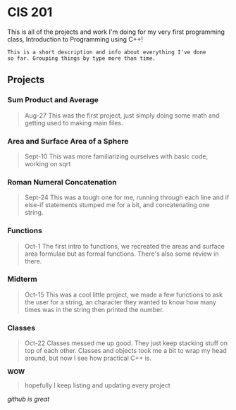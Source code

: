 # CIS 201
This is all of the projects and work I'm doing for my very first programming class, Introduction to Programming using C++!

```Block1
This is a short description and info about everything I've done
so far. Grouping things by type more than time.
```
## Projects

### Sum Product and Average
>Aug-27 This was the first project, just simply doing some math and getting used
>to making main files.
### Area and Surface Area of a Sphere
>Sept-10 This was more familiarizing ourselves with basic code, working on sqrt
### Roman Numeral Concatenation
>Sept-24 This was a tough one for me, running through each line and if else-if
>statements stumped me for a bit, and concatenating one string.
### Functions
>Oct-1 The first intro to functions, we recreated the areas and surface area formulae
>but as formal functions. There's also some review in there.
### Midterm
>Oct-15 This was a cool little project, we made a few functions to ask the user
>for a string, an character they wanted to know how many times was in the string
>then printed the number.
### Classes
>Oct-22 Classes messed me up good. They just keep stacking stuff on top of each other.
>Classes and objects took me a bit to wrap my head around, but now I see how practical
>C++ is.

**WOW**
>hopefully I keep listing and updating every project

_github is great_
